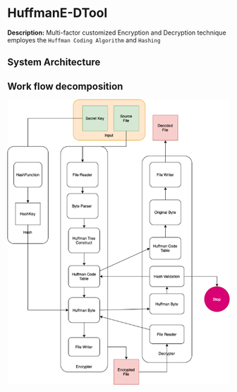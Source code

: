 # HuffmanE-DTool

**Description:** Multi-factor customized Encryption and Decryption technique employes the `Huffman Coding Algorithm` and `Hashing` 

## System Architecture





## Work flow decomposition
![](Document/HuffmanEDArch.drawio.png)